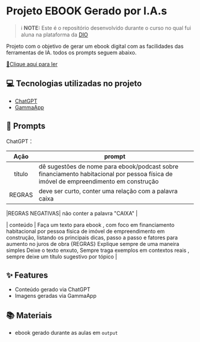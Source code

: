 
# Projeto EBOOK Gerado por I.A.s


 > ℹ️ **NOTE:** Este é o repositório desenvolvido durante o curso no qual fui aluna na plataforma da [DIO](https://dio.me)

Projeto com o objetivo de gerar um ebook digital com as facilidades das ferramentas de IA. todos os prompts
seguem abaixo.

<a href="https://github.com/nadia-noda/prompts-recipe-to-create-a-ebook/blob/main/output/ebook%20-%20Sonhocasa.pdf" title="View PDF now"> 📕Clique aqui para ler</a>

## 💻 Tecnologias utilizadas no projeto

- [ChatGPT](https://chat.openai.com/) 
- [GammaApp](https://gamma.app)

## 🧠 Prompts


ChatGPT：

|   Ação   | prompt                                                                                                                                                                                                                                                                         |
| :------: | ------------------------------------------------------------------------------------------------------------------------------------------------------------------------------------------------------------------------------------------------------------------------------ |
|  título  | dê sugestões de nome para ebook/podcast sobre financiamento habitacional por pessoa física de imóvel de empreendimento em construção
|REGRAS| deve ser curto, conter uma relação com a palavra caixa|

|REGRAS NEGATIVAS| não conter a palavra "CAIXA" |

| conteúdo | Faça um texto para ebook , com foco em financiamento habitacional por pessoa física de imóvel de empreendimento em construção, listando os principais dicas, passo a passo e fatores para aumento no juros de obra {REGRAS} Explique sempre de uma maneira simples Deixe o texto enxuto, Sempre traga exemplos em contextos reais , sempre deixe um título sugestivo por tópico |


## ✨ Features

- Conteúdo gerado via ChatGPT
- Imagens geradas via GammaApp

## 📚 Materiais

- ebook gerado durante as aulas em `output`


